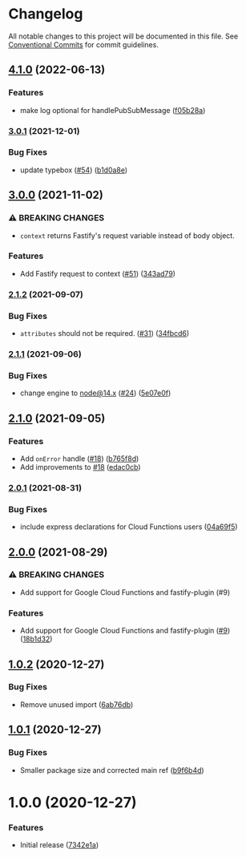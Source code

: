 # Changelog

All notable changes to this project will be documented in this file. See
[Conventional Commits](https://conventionalcommits.org) for commit guidelines.

## [4.1.0](https://www.github.com/cobraz/pubsub-http-handler/compare/v4.0.0...v4.1.0) (2022-06-13)


### Features

* make log optional for handlePubSubMessage ([f05b28a](https://www.github.com/cobraz/pubsub-http-handler/commit/f05b28ad1b42d3c541f66f332f3cbca7a34127fb))

### [3.0.1](https://www.github.com/cobraz/pubsub-http-handler/compare/v3.0.0...v3.0.1) (2021-12-01)


### Bug Fixes

* update typebox ([#54](https://www.github.com/cobraz/pubsub-http-handler/issues/54)) ([b1d0a8e](https://www.github.com/cobraz/pubsub-http-handler/commit/b1d0a8ecf482deb8ebbf22b291541a277f148c1e))

## [3.0.0](https://www.github.com/cobraz/pubsub-http-handler/compare/v2.1.2...v3.0.0) (2021-11-02)


### ⚠ BREAKING CHANGES

* `context` returns Fastify's request variable instead of body object.

### Features

* Add Fastify request to context ([#51](https://www.github.com/cobraz/pubsub-http-handler/issues/51)) ([343ad79](https://www.github.com/cobraz/pubsub-http-handler/commit/343ad794d17fb25f7965236e60f7428227ba0737))

### [2.1.2](https://www.github.com/cobraz/pubsub-http-handler/compare/v2.1.1...v2.1.2) (2021-09-07)


### Bug Fixes

* `attributes` should not be required. ([#31](https://www.github.com/cobraz/pubsub-http-handler/issues/31)) ([34fbcd6](https://www.github.com/cobraz/pubsub-http-handler/commit/34fbcd6049c3b4dfead0d61f4153272e7aef6b3d))

### [2.1.1](https://www.github.com/cobraz/pubsub-http-handler/compare/v2.1.0...v2.1.1) (2021-09-06)


### Bug Fixes

* change engine to node@14.x ([#24](https://www.github.com/cobraz/pubsub-http-handler/issues/24)) ([5e07e0f](https://www.github.com/cobraz/pubsub-http-handler/commit/5e07e0f94d52611389826ea2ad3a09829c56bff4))

## [2.1.0](https://www.github.com/cobraz/pubsub-http-handler/compare/v2.0.1...v2.1.0) (2021-09-05)


### Features

* Add `onError` handle ([#18](https://www.github.com/cobraz/pubsub-http-handler/issues/18)) ([b765f8d](https://www.github.com/cobraz/pubsub-http-handler/commit/b765f8ddf5a18daca736185e93600d2a9a7b0bfd))
* Add improvements to [#18](https://www.github.com/cobraz/pubsub-http-handler/issues/18) ([edac0cb](https://www.github.com/cobraz/pubsub-http-handler/commit/edac0cb34b9b6785839ba74c43887fe7861a9d42))

### [2.0.1](https://www.github.com/cobraz/pubsub-http-handler/compare/v2.0.0...v2.0.1) (2021-08-31)


### Bug Fixes

* include express declarations for Cloud Functions users ([04a69f5](https://www.github.com/cobraz/pubsub-http-handler/commit/04a69f56cd52e2da0cdac7b28a02a1867e4c4c9c))

## [2.0.0](https://www.github.com/cobraz/pubsub-http-handler/compare/v1.0.2...v2.0.0) (2021-08-29)


### ⚠ BREAKING CHANGES

* Add support for Google Cloud Functions and fastify-plugin (#9)

### Features

* Add support for Google Cloud Functions and fastify-plugin ([#9](https://www.github.com/cobraz/pubsub-http-handler/issues/9)) ([18b1d32](https://www.github.com/cobraz/pubsub-http-handler/commit/18b1d32906f4973e9b64e04b877faaeecefe4192))

## [1.0.2](https://github.com/cobraz/pubsub-http-handler/compare/v1.0.1...v1.0.2) (2020-12-27)


### Bug Fixes

* Remove unused import ([6ab76db](https://github.com/cobraz/pubsub-http-handler/commit/6ab76db12782b68b69c8495bed112fb663622817))

## [1.0.1](https://github.com/cobraz/pubsub-handler/compare/v1.0.0...v1.0.1) (2020-12-27)


### Bug Fixes

* Smaller package size and corrected main ref ([b9f6b4d](https://github.com/cobraz/pubsub-handler/commit/b9f6b4de365d61b43607fd125cc239368259cedc))

# 1.0.0 (2020-12-27)


### Features

* Initial release ([7342e1a](https://github.com/cobraz/pubsub-handler/commit/7342e1af82aba8a7bc22c5fb5f09556fa4ad68b2))
